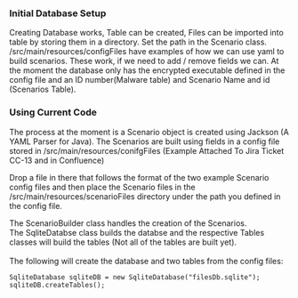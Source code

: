 ### Initial Database Setup
Creating Database works, Table can be created, Files can be imported into table by storing them in a directory.  Set the path in the Scenario class.
/src/main/resources/configFiles have examples of how we can use yaml to build scenarios.  These work, if we need to add / remove fields we can.  At the moment the database only has the encrypted executable defined in the config file and an ID number(Malware table) and Scenario Name and id (Scenarios Table).

### Using Current Code
The process at the moment is a Scenario object is created using Jackson (A YAML Parser for Java).  The Scenarios are built using fields in a config file stored in /src/main/resources/conifgFiles  (Example Attached To Jira Ticket CC-13 and in Confluence)

Drop a file in there that follows the format of the two example Scenario config files and then place the Scenario files in the /src/main/resources/scenarioFiles directory under the path you defined in the config file.

The ScenarioBuilder class handles the creation of the Scenarios.  
The SqliteDatabse class builds the databse and the respective Tables classes will build the tables (Not all of the tables are built yet). 
<br/><br/>The following will create the database and two tables from the config files:

    SqliteDatabase sqliteDB = new SqliteDatabase("filesDb.sqlite");
    sqliteDB.createTables();
